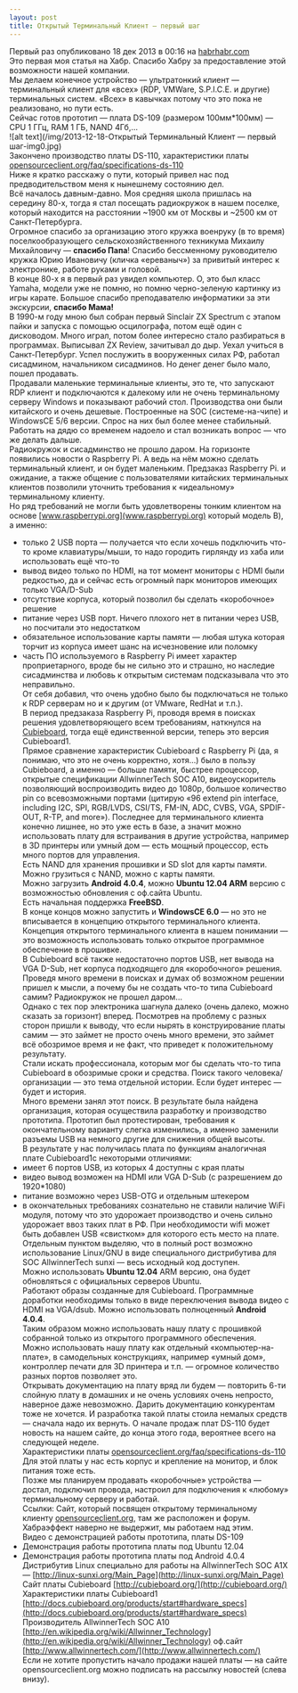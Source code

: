 ```yaml
---
layout: post
title: Открытый Терминальный Клиент — первый шаг  
---  
```

Первый раз опубликовано 18 дек 2013 в 00:16 на [habrhabr.com](https://habr.com/ru/company/itfb/blog/206186/)  
Это первая моя статья на Хабр. Спасибо Хабру за предоставление этой возможности нашей компании.  
Мы делаем конечное устройство — ультратонкий клиент — терминальный клиент для «всех» (RDP, VMWare, S.P.I.C.E. и другие) терминальных систем. «Всех» в кавычках потому что это пока не реализовано, но пути есть.  
Сейчас готов прототип — плата DS-109 (размером 100мм*100мм) — CPU 1 ГГц, RAM 1 ГБ, NAND 4Гб,…  
![alt text](/img/2013-12-18-Открытый Терминальный Клиент — первый шаг-img0.jpg)  
Закончено производство платы DS-110, характеристики платы [opensourceclient.org/faq/specifications-ds-110](opensourceclient.org/faq/specifications-ds-110)  
Ниже я кратко расскажу о пути, который привел нас под предводительством меня к нынешнему состоянию дел.  
Всё началось давным-давно. Моя средняя школа пришлась на середину 80-х, тогда я стал посещать радиокружок в нашем поселке, который находится на расстоянии ~1900 км от Москвы и ~2500 км от Санкт-Петербурга.  
Огромное спасибо за организацию этого кружка военруку (в то время) поселкообразующего сельскохозяйственного техникума Михаилу Михайловичу — **спасибо Папа**! Спасибо бессменному руководителю кружка Юрию Ивановичу (кличка «ереваныч») за привитый интерес к электронике, работе руками и головой.  
В конце 80-х я в первый раз увидел компьютер. О, это был класс Yamaha, модели уже не помню, но помню черно-зеленую картинку из игры карате. Большое спасибо преподавателю информатики за эти экскурсии, **спасибо Мама!**  
В 1990-м году мною был собран первый Sinclair ZX Spectrum с этапом пайки и запуска с помощью осцилографа, потом ещё один с дисководом. Много играл, потом более интересно стало разбираться в программах. Выписывал ZX Review, зачитывал до дыр. Уехал учиться в Санкт-Петербург. Успел послужить в вооруженных силах РФ, работал сисадмином, начальником сисадминов. Но денег денег было мало, пошел продавать.  
Продавали маленькие терминальные клиенты, это те, что запускают RDP клиент и подключаются к далекому или не очень терминальному серверу Windows и показывают рабочий стол. Производства они были китайского и очень дешевые. Построенные на SOC (системе-на-чипе) и WindowsCE 5/6 версии. Спрос на них был более менее стабильный.  
Работать на дядю со временем надоело и стал возникать вопрос — что же делать дальше.  
Радиокружок и сисадминство не прошло даром. На горизонте появились новости о Raspberry Pi. А ведь на нём можно сделать терминальный клиент, и он будет маленьким. Предзаказ Raspberry Pi. и ожидание, а также общение с пользователями китайских терминальных клиентов позволили уточнить требования к «идеальному» терминальному клиенту.  
Но ряд требований не могли быть удовлетворены тонким клиентом на основе [www.raspberrypi.org](www.raspberrypi.org) который модель B), а именно:  
-  только 2 USB порта — получается что если хочешь подключить что-то кроме клавиатуры/мыши, то надо городить гирлянду из хаба или использовать ещё что-то 
-  вывод видео только по HDMI, на тот момент мониторы с HDMI были редкостью, да и сейчас есть огромный парк мониторов имеющих только VGA/D-Sub 
-  отсутствие корпуса, который позволил бы сделать «коробочное» решение 
-  питание через USB порт. Ничего плохого нет в питании через USB, но посчитали это недостатком 
-  обязательное использование карты памяти — любая штука которая торчит из корпуса имеет шанс на исчезновение или поломку 
-  часть ПО используемого в Raspberry Pi имеет характер проприетарного, вроде бы не сильно это и страшно, но наследие сисадминства и любовь к открытым системам подсказывала что это неправильно.  
От себя добавил, что очень удобно было бы подключаться не только к RDP серверам но и к другим (от VMware, RedHat и т.п.).  
В период предзаказа Raspberry Pi, проводя время в поисках решения удовлетворяющего всем требованиям, наткнулся на [Cubieboard](http://cubieboard.org/), тогда ещё единственной версии, теперь это версия Cubieboard1.  
Прямое сравнение характеристик Cubieboard с Raspberry Pi (да, я понимаю, что это не очень корректно, хотя...) было в пользу Cubieboard, а именно — больше памяти, быстрее процессор, открытые спецификации AllwinnerTech SOC A10, видеоускоритель позволяющий воспроизводить видео до 1080p, большое количество pin со всевозможными портами (цитирую «96 extend pin interface, including I2C, SPI, RGB/LVDS, CSI/TS, FM-IN, ADC, CVBS, VGA, SPDIF-OUT, R-TP, and more»). Последнее для терминального клиента конечно лишнее, но это уже есть в базе, а значит можно использовать плату для встраивания в другие устройства, например в 3D принтеры или умный дом — есть мощный процессор, есть много портов для управления.  
Есть NAND для хранения прошивки и SD slot для карты памяти.  
Можно грузиться с NAND, можно с карты памяти.  
Можно загрузить **Android 4.0.4**, можно **Ubuntu 12.04 ARM** версию с возможностью обновления с оф.сайта Ubuntu.  
Есть начальная поддержка **FreeBSD**.  
В конце концов можно запустить и **WindowsCE 6.0** — но это не вписывается в концепцию открытого терминального клиента.  
Концепция открытого терминального клиента в нашем понимании — это возможность использовать только открытое программное обеспечение в прошивке.  
В Cubieboard всё также недостаточно портов USB, нет вывода на VGA D-Sub, нет корпуса подходящего для «коробочного» решения.  
Проведя много времени в поисках и думах об возможном решении пришел к мысли, а почему бы не создать что-то типа Cubieboard самим? Радиокружок не прошел даром…  
Однако с тех пор электроника шагнула далеко (очень далеко, можно сказать за горизонт) вперед. Посмотрев на проблему с разных сторон пришли к выводу, что если нырять в конструирование платы самим — это займет не просто очень много времени, это займет всё обозримое время и не факт, что приведет к положительному результату.  
Стали искать профессионала, которым мог бы сделать что-то типа Cubieboard в обозримые сроки и средства. Поиск такого человека/организации — это тема отдельной истории. Если будет интерес — будет и история.  
Много времени занял этот поиск. В результате была найдена организация, которая осуществила разработку и производство прототипа. Прототип был протестирован, требования к окончательному варианту слегка изменились, а именно заменили разъемы USB на немного другие для снижения общей высоты.  
В результате у нас получилась плата по функциям аналогичная плате Cubieboard1с некоторыми отличиями:  
- имеет 6 портов USB, из которых 4 доступны с края платы  
- видео вывод возможен на HDMI или VGA D-Sub (с разрешением до 1920*1080)  
- питание возможно через USB-OTG и отдельным штекером  
- в окончательных требованиях сознательно не ставили наличие WiFi модуля, потому что это удорожает производство и очень сильно удорожает ввоз таких плат в РФ. При необходимости wifi может быть добавлен USB «свистком» для которого есть место на плате.  
Отдельным пунктом выделяю, что в полный рост возможно использование Linux/GNU в виде специального дистрибутива для SOC AllwinnerTech sunxi — весь исходный код доступен.  
Можно использовать **Ubuntu 12.04** ARM версию, она будет обновляться с официальных серверов Ubuntu.  
Работают образы созданные для Cubieboard. Программные доработки необходимы только в виде переключения вывода видео с HDMI на VGA/dsub. Можно использовать полноценный **Android 4.0.4**.  
Таким образом можно использовать нашу плату с прошивкой собранной только из открытого программного обеспечения.  
Можно использовать нашу плату как отдельный «компьютер-на-плате», в самодельных конструкциях, например «умный дом», контроллер печати для 3D принтера и т.п. — огромное количество разных портов позволяет это.  
Открывать документацию на плату вряд ли будем — повторить 6-ти слойную плату в домашних и не очень условиях очень непросто, наверное даже невозможно. Дарить документацию конкурентам тоже не хочется. И разработка такой платы стоила немалых средств — сначала надо их вернуть.
О начале продаж плат DS-110 будет новость на нашем сайте, до конца этого года, вероятнее всего на следующей неделе.  
Характеристики платы [opensourceclient.org/faq/specifications-ds-110](http://cubieboard.org/)  
Для этой платы у нас есть корпус и крепление на монитор, и блок питания тоже есть.  
Позже мы планируем продавать «коробочные» устройства — достал, подключил провода, настроил для подключения к «любому» терминальному серверу и работай.  
Ссылки:
Сайт, который посвящен открытому терминальному клиенту [opensourceclient.org](opensourceclient.org), там же расположен и форум. Хабраэффект наверно не выдержит, мы работаем над этим.  
Видео с демонстрацией работы прототипа, платы DS-109  
- Демонстрация работы прототипа платы под Ubuntu 12.04  
- Демонстрация работы прототипа платы под Android 4.0.4  
Дистрибутив Linux специально для работы на AllwinnerTech SOC A1X — [http://linux-sunxi.org/Main_Page](http://linux-sunxi.org/Main_Page)  
Сайт платы Cubieboard [http://cubieboard.org/](http://cubieboard.org/)  
Характеристики платы Cubieboard1 [http://docs.cubieboard.org/products/start#hardware_specs](http://docs.cubieboard.org/products/start#hardware_specs)  
Производитель AllwinnerTech SOC A10 [http://en.wikipedia.org/wiki/Allwinner_Technology](http://en.wikipedia.org/wiki/Allwinner_Technology) оф.сайт [http://www.allwinnertech.com/](http://www.allwinnertech.com/)  
Если не хотите пропустить начало продажи нашей платы — на сайте opensourceclient.org можно подписать на рассылку новостей (слева внизу).  

